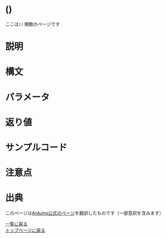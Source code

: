 # ()

ここは`()` 関数のページです

# 説明



# 構文



# パラメータ



# 返り値



# サンプルコード



# 注意点



# 出典

このページは[Arduino公式のページ]()を翻訳したものです（一部意訳を含みます）

[一覧に戻る](http://pages.nchlab.net/Arduino/ref/)  
[トップページに戻る](http://pages.nchlab.net/)
